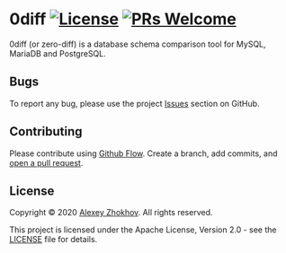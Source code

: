 # 0diff [![License](https://img.shields.io/badge/License-Apache%202.0-blue.svg)](https://github.com/donbeave/0diff/blob/main/LICENSE) [![PRs Welcome](https://img.shields.io/badge/PRs-welcome-brightgreen.svg)](https://github.com/donbeave/0diff/pulls)
0diff (or zero-diff) is a database schema comparison tool for MySQL, MariaDB and PostgreSQL.

## Bugs

To report any bug, please use the project [Issues](https://github.com/donbeave/0diff/issues/new) section on GitHub.

## Contributing

Please contribute using [Github Flow](https://guides.github.com/introduction/flow/). Create a branch, add commits, and [open a pull request](https://github.com/donbeave/0diff/compare/).

## License

Copyright © 2020 [Alexey Zhokhov](http://www.zhokhov.com). All rights reserved.

This project is licensed under the Apache License, Version 2.0 - see the [LICENSE](LICENSE) file for details.
